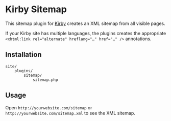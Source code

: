 # Kirby Sitemap

This sitemap plugin for [Kirby](https://github.com/getkirby/starterkit) creates an XML sitemap from all visible pages. 

If your Kirby site has multiple languages, the plugins creates the appropriate `<xhtml:link rel="alternate" hreflang="…" href="…" />` annotations.

## Installation
```
site/
	plugins/
		sitemap/
			sitemap.php
```

## Usage
Open `http://yourwebsite.com/sitemap` or `http://yourwebsite.com/sitemap.xml` to see the XML sitemap.




